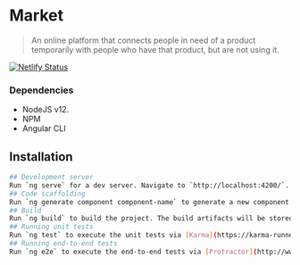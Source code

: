 # Market

> An online platform that connects people in need of a product temporarily with people who have that product, but are not using it.

[![Netlify Status](https://api.netlify.com/api/v1/badges/d255a961-53fb-4365-b329-f883bcfb623b/deploy-status)](https://app.netlify.com/sites/kisoko-market/deploys)

### Dependencies

- NodeJS v12.
- NPM
- Angular CLI

## Installation
```bash
## Development server
Run `ng serve` for a dev server. Navigate to `http://localhost:4200/`. The app will automatically reload if you change any of the source files.
## Code scaffolding
Run `ng generate component component-name` to generate a new component. You can also use `ng generate directive|pipe|service|class|guard|interface|enum|module`.
## Build
Run `ng build` to build the project. The build artifacts will be stored in the `dist/` directory. Use the `--prod` flag for a production build.
## Running unit tests
Run `ng test` to execute the unit tests via [Karma](https://karma-runner.github.io).
## Running end-to-end tests
Run `ng e2e` to execute the end-to-end tests via [Protractor](http://www.protractortest.org/).
```
